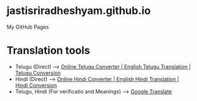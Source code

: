 # jastisriradheshyam.github.io
My GitHub Pages

# Translation tools
- Telugu (Direct) --> [Online Telugu Converter | English Telugu Translation | Telugu Conversion](http://telugu.changathi.com/)
- Hindi (Direct) --> [Online Hindi Converter | English Hindi Translation | Hindi Conversion](http://hindi.changathi.com/)
- Telugu, Hindi (For verificatio and Meanings) --> [Google Translate](https://translate.google.co.in)